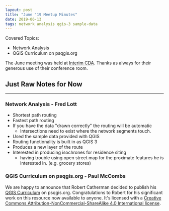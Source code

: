 ```yaml
---
layout: post
title: "June '19 Meetup Minutes"
date: 2019-06-13
tags: network analysis qgis-3 sample-data
---
```


Covered Topics:
* Network Analysis
* QGIS Curriculum on psqgis.org

The June meeting was held at [Interim CDA](http://interimicda.org/whatwedo/). Thanks as always for their generous use of their conference room.

## Just Raw Notes for Now ##
-------------------------------------------

### Network Analysis - Fred Lott

-   Shortest path routing
-   Fastest path routing
-   If you have the data "drawn correctly" the routing will be automatic
    -   Intersections need to exist where the network segments touch.
-   Used the sample data provided with QGIS
-   Routing functionality is built in as QGIS 3
-   Produces a new layer of the route
-   Interested in producing isochrones for residence siting
    -   having trouble using open street map for the proximate features
        he is interested in. (e.g. grocery stores)

### QGIS Curriculum on psqgis.org - Paul McCombs
We are happy to announce that Robert Catherman decided to publish his [QGIS Curriculum](https://psqgis.org/curriculum.html) on psqgis.org. Congratulations to Robert for his significant work on this resource now available to anyone. It's licensed with a [Creative Commons Attribution-NonCommercial-ShareAlike 4.0 International license](https://creativecommons.org/licenses/by-nc/4.0/legalcode).
